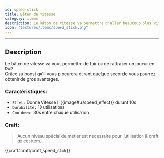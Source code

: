 ```yaml
---
id: speed-stick
title: Bâton de vitesse
category: items
description: Le bâton de vitesse va permettre d'aller beaucoup plus vite !
icon: "textures/items/speed_stick.png"
---
```

___
## Description

Le bâton de vitesse va vous permettre de fuir ou de rattraper un joueur en PvP.  
Grâce au boost qu'il vous procurera durant quelque seconde vous pourrez obtenir de gros avantages.

### Caractéristiques:

* ``Effet:`` Donne Vitesse II {{image#ui/speed_effect}} durant 10s
* ``Durabilité:`` 10 utilisations
* ``Cooldown:`` 30s entre chaque utilisation
    
### Craft: 

> Aucun niveau spécial de métier est nécessaire pour l’utilisation & craft de cet item.  

{{craft#craft/craft_speed_stick}}
